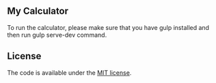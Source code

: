 
## My Calculator

To run the calculator, please make sure that you have gulp installed and then run gulp serve-dev command.

## License

The code is available under the [MIT license](LICENSE.txt).
